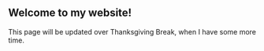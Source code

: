 ## Welcome to my website!

This page will be updated over Thanksgiving Break, when I have some more time.
